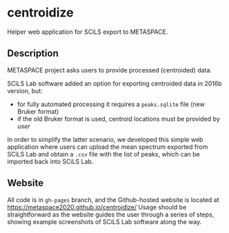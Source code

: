# centroidize

Helper web application for SCiLS export to METASPACE.

## Description

METASPACE project asks users to provide processed (centroided) data.

SCiLS Lab software added an option for exporting centroided data in 2016b version, but:
* for fully automated processing it requires a `peaks.sqlite` file (new Bruker format)
* if the old Bruker format is used, centroid locations must be provided by _user_

In order to simplify the latter scenario, we developed this simple web application where users can upload the mean spectrum exported from SCiLS Lab
and obtain a `.csv` file with the list of peaks, which can be imported back into SCiLS Lab.

## Website

All code is in `gh-pages` branch, and the Github-hosted website is located at https://metaspace2020.github.io/centroidize/
Usage should be straightforward as the website guides the user through a series of steps, showing example screenshots of SCiLS Lab software along the way.
